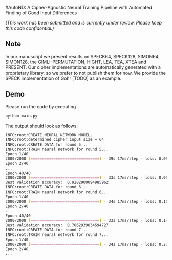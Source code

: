#AutoND: A Cipher-Agnostic Neural Training Pipeline  with Automated Finding of Good Input Differences

_(This work has been submitted and is currently under review. Please keep this code confidential.)_

## Note 
In our manuscript we present results on SPECK64, SPECK128, SIMON64, SIMON128, the GIMLI-PERMUTATION, HIGHT, LEA, TEA, XTEA and PRESENT.
Our cipher implementations are automatically generated with a proprietary library, so we prefer to not publish them for now. 
We provide the SPECK implementation of Gohr [TODO] as an example.

## Demo 
Please run the code by executing 
```bash
python main.py
```
The output should look as follows: 
```bash
INFO:root:CREATE NEURAL NETWORK MODEL.
INFO:root:determined cipher input size = 64
INFO:root:CREATE DATA for round 5...
INFO:root:TRAIN neural network for round 5...
Epoch 1/40
2000/2000 [==============================] - 39s 17ms/step - loss: 0.0999 - acc: 0.8725 - val_loss: 0.0894 - val_acc: 0.8859
Epoch 2/40
...
Epoch 40/40
2000/2000 [==============================] - 33s 17ms/step - loss: 0.0556 - acc: 0.9291 - val_loss: 0.0561 - val_acc: 0.9283
Best validation accuracy:  0.9282900094985962
INFO:root:CREATE DATA for round 6...
INFO:root:TRAIN neural network for round 6...
Epoch 1/40
2000/2000 [==============================] - 34s 17ms/step - loss: 0.1524 - acc: 0.7807 - val_loss: 0.1505 - val_acc: 0.7831
Epoch 2/40
...
Epoch 40/40
2000/2000 [==============================] - 33s 17ms/step - loss: 0.1473 - acc: 0.7891 - val_loss: 0.1488 - val_acc: 0.7861
Best validation accuracy:  0.7862939834594727
INFO:root:CREATE DATA for round 7...
INFO:root:TRAIN neural network for round 7...
Epoch 1/40
2000/2000 [==============================] - 34s 17ms/step - loss: 0.2350 - acc: 0.6054 - val_loss: 0.2334 - val_acc: 0.6092
Epoch 2/40
...
```